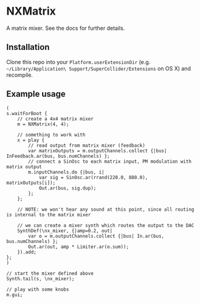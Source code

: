 NXMatrix
========

A matrix mixer. See the docs for further details.

Installation
------------

Clone this repo into your `Platform.userExtensionDir` (e.g. `~/Library/Application\ Support/SuperCollider/Extensions` on OS X) and recompile.

Example usage
-------------

    (
    s.waitForBoot {
        // create a 4x4 matrix mixer 
        m = NXMatrix(4, 4);

        // something to work with
        x = play {
            // read output from matrix mixer (feedback) 
            var matrixOutputs = m.outputChannels.collect {|bus| InFeedback.ar(bus, bus.numChannels) };
            // connect a SinOsc to each matrix input, PM modulation with matrix output
            m.inputChannels.do {|bus, i|
                var sig = SinOsc.ar(rrand(220.0, 880.0), matrixOutputs[i]);
                Out.ar(bus, sig.dup);
            };
        };

        // NOTE: we won't hear any sound at this point, since all routing is internal to the matrix mixer

        // we can create a mixer synth which routes the output to the DAC
        SynthDef(\nx_mixer, {|amp=0.2, out|
            var o = m.outputChannels.collect {|bus| In.ar(bus, bus.numChannels) };
            Out.ar(out, amp * Limiter.ar(o.sum));
        }).add;
    };            
    )

    // start the mixer defined above
    Synth.tail(s, \nx_mixer);

    // play with some knobs
    m.gui;
